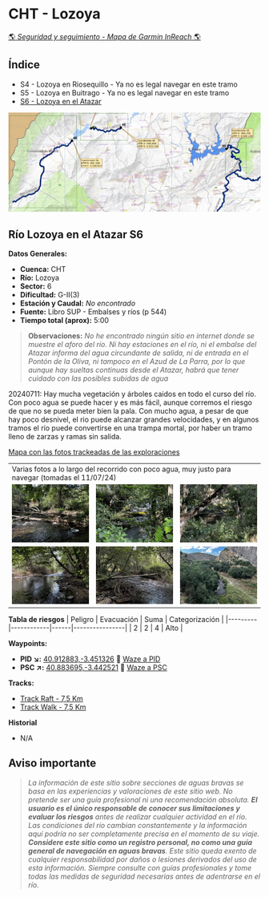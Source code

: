 # CHT - Lozoya
[:earth_americas: *Seguridad y seguimiento - Mapa de Garmin InReach* :earth_americas:](https://share.garmin.com/gpalacios82)

## Índice
* S4 - Lozoya en Riosequillo - Ya no es legal navegar en este tramo
* S5 - Lozoya en Buitrago - Ya no es legal navegar en este tramo
* [S6 - Lozoya en el Atazar](./CHT-Lozoya.md#río-lozoya-en-el-atazar-s6)

![](../misc/images/cht-lozoya-mapa.jpg)

## Río Lozoya en el Atazar S6

**Datos Generales:**
* **Cuenca:** CHT
* **Río:** Lozoya
* **Sector:** 6
* **Dificultad:** G-II(3)
* **Estación y Caudal:** *No encontrado*
* **Fuente:** Libro SUP - Embalses y ríos (p 544)
* **Tiempo total (aprox):** 5:00

>**Observaciones:**
*No he encontrado ningún sitio en internet donde se muestre el aforo del río. Ni hay estaciones en el río, ni el embalse del Atazar informa del agua circundante de salida, ni de entrada en el Pontón de la Oliva, ni tampoco en el Azud de La Parra, por lo que aunque hay sueltas continuas desde el Atazar, habrá que tener cuidado con las posibles subidas de agua*

20240711: Hay mucha vegetación y árboles caidos en todo el curso del río. Con poco agua se puede hacer y es más fácil, aunque corremos el riesgo de que no se pueda meter bien la pala. Con mucho agua, a pesar de que hay poco desnivel, el rio puede alcanzar grandes velocidades, y en algunos tramos el río puede convertirse en una trampa mortal, por haber un tramo lleno de zarzas y ramas sin salida.

[Mapa con las fotos trackeadas de las exploraciones](https://www.google.com/maps/d/edit?mid=1YIytwsj1AbOgmEd9ajWHgAbDUCx5svU&ll=40.89117125860297%2C-3.4504625797271826&z=15)

<table>
    <tr>
        <td colspan=3>Varias fotos a lo largo del recorrido con poco agua, muy justo para navegar (tomadas el 11/07/24)</td>
    <tr>
        <td><img src="../misc/images/cht-lozoya-s6-01.jpg" alt="Image 1"></td>
        <td><img src="../misc/images/cht-lozoya-s6-02.jpg" alt="Image 2"></td>
        <td><img src="../misc/images/cht-lozoya-s6-03.jpg" alt="Image 3"></td>
    </tr>
    <tr>
        <td><img src="../misc/images/cht-lozoya-s6-04.jpg" alt="Image 4"></td>
        <td><img src="../misc/images/cht-lozoya-s6-05.jpg" alt="Image 5"></td>
        <td><img src="../misc/images/cht-lozoya-s6-06.jpg" alt="Image 6"></td>
    </tr>
</table>

**Tabla de riesgos**
| Peligro | Evacuación | Suma | Categorización |
|---------|------------|------|----------------|
|    2    |     2      |   4  |   Alto    |

**Waypoints:**
* **PID :arrow_lower_right::** [40.912883,-3.451326](https://maps.app.goo.gl/ZBQfK9zXSVHmMR3e8) :car: [Waze a PID](https://waze.com/?ll=40.912883,-3.451326&navigate=yes)
* **PSC :arrow_upper_right::** [40.883695,-3.442521](https://maps.app.goo.gl/PNo1EmDpAYhxYKqg8) :car: [Waze a PSC](https://waze.com/?ll=40.883695,-3.442521&navigate=yes)

**Tracks:**
* [Track Raft - 7,5 Km](https://connect.garmin.com/modern/course/286535876)
* [Track Walk - 7,5 Km](https://connect.garmin.com/modern/course/286535212)

**Historial**
* N/A

## Aviso importante
>*La información de este sitio sobre secciones de aguas bravas se basa en las experiencias y valoraciones de este sitio web. No pretende ser una guía profesional ni una recomendación absoluta. **El usuario es el único responsable de conocer sus limitaciones y evaluar los riesgos** antes de realizar cualquier actividad en el río. Las condiciones del río cambian constantemente y la información aquí podría no ser completamente precisa en el momento de su viaje. **Considere este sitio como un registro personal, no como una guía general de navegación en aguas bravas**. Este sitio queda exento de cualquier responsabilidad por daños o lesiones derivados del uso de esta información. Siempre consulte con guías profesionales y tome todas las medidas de seguridad necesarias antes de adentrarse en el río.*
